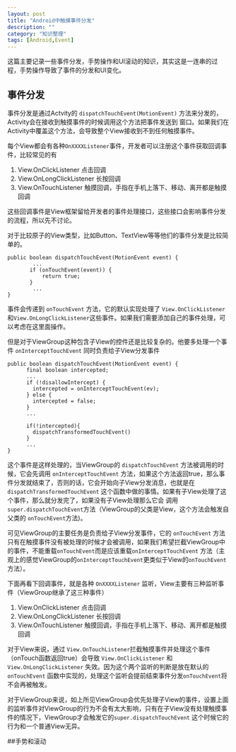 ```yaml
---
layout: post
title: "Android中触摸事件分发"
description: ""
category: "知识整理"
tags: [Android,Event]
---
```


这篇主要记录一些事件分发，手势操作和UI滚动的知识，其实这是一连串的过程，手势操作导致了事件的分发和UI变化。

## 事件分发

事件分发是通过Actvity的 `dispatchTouchEvent(MotionEvent)` 方法来分发的，Activity会在接收到触摸事件的时候调用这个方法把事件发送到
窗口。如果我们在Activity中覆盖这个方法，会导致整个View接收到不到任何触摸事件。

每个View都会有各种`OnXXXXListener`事件，开发者可以注册这个事件获取回调事件，比较常见的有

1.  View.OnClickListener 点击回调
2.  View.OnLongClickListener 长按回调
3.  View.OnTouchListener 触摸回调，手指在手机上落下、移动、离开都是触摸回调

这些回调事件是View框架留给开发者的事件处理接口，这些接口会影响事件分发的流程，所以先不讨论。

对于比较原子的View类型，比如Button、TextView等等他们的事件分发是比较简单的。

```
public boolean dispatchTouchEvent(MotionEvent event) {
        ...
       if (onTouchEvent(event)) {
           return true;
       }
        ...
}
```

事件会传递到 `onTouchEvent` 方法，它的默认实现处理了 `View.OnClickListener`和`View.OnLongClickListener`这些事件。如果我们需要添加自己的事件处理，可以考虑在这里面操作。

但是对于ViewGroup这种包含子View的控件还是比较复杂的。他要多处理一个事件 `onInterceptTouchEvent` 同时负责给子View分发事件

```
public boolean dispatchTouchEvent(MotionEvent event) {
      final boolean intercepted;
      ...
      if (!disallowIntercept) {
        intercepted = onInterceptTouchEvent(ev);
      } else {
        intercepted = false;                
      }
      ...
      
      if(!intercepted){
        dispatchTransformedTouchEvent()
      }
      ...
}
```

这个事件是这样处理的，当ViewGroup的 `dispatchTouchEvent` 方法被调用的时候，它会先调用 `onInterceptTouchEvent` 方法，如果这个方法返回true，那么事件分发就结束了，否则的话，它会开始向子View分发消息，也就是在 `dispatchTransformedTouchEvent` 这个函数中做的事情。如果有子View处理了这个事件，那么就分发完了，如果没有子View处理那么它会
调用`super.dispatchTouchEvent`方法（ViewGroup的父类是View，这个方法会触发自父类的 `onTouchEvent`方法)。

可见ViewGroup的主要任务是负责给子View分发事件，它的 `onTouchEvent` 方法只有在触摸事件没有被处理的时候才会被调用，如果我们希望拦截ViewGroup中的事件，不能重载`onTouchEvent`而是应该重载`onInterceptTouchEvent` 方法（主观上的感觉ViewGroup的`onInterceptTouchEvent`更类似于View的`onTouchEvent`方法）。  

下面再看下回调事件，就是各种 `OnXXXXListener` 监听，View主要有三种监听事件（ViewGroup继承了这三种事件）

1.  View.OnClickListener 点击回调
2.  View.OnLongClickListener 长按回调
3.  View.OnTouchListener 触摸回调，手指在手机上落下、移动、离开都是触摸回调

对于View来说，通过 `View.OnTouchListener`拦截触摸事件并处理这个事件（onTouch函数返回true）会导致 `View.OnClickListener` 和 `View.OnLongClickListener` 失效。因为这个两个监听的判断是放在默认的 `onTouchEvent` 函数中实现的，处理这个监听会提前结束事件分发`onTouchEvent`将不会再被触发。 

对于ViewGroup来说，如上所见ViewGroup会优先处理子View的事件，设置上面的监听事件对ViewGroup的行为不会有太大影响，只有在子View没有处理触摸事件的情况下，ViewGroup才会触发它的`super.dispatchTouchEvent` 这个时候它的行为和一个普通View无异。

##手势和滚动

